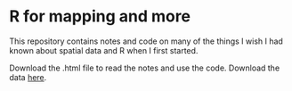 # R for mapping and more

This repository contains notes and code on many of the things I wish I had known about spatial data and R when I first started.

Download the .html file to read the notes and use the code. Download the data [here](https://www.dropbox.com/sh/5uf8994chag6qce/AABnY9OmKeyTkNa-9e50c0FNa?dl=0).
